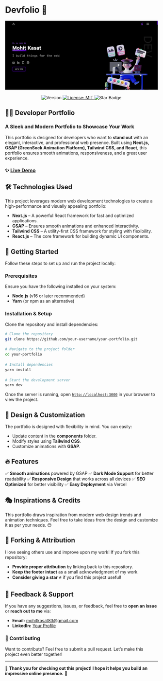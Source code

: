 # Devfolio 🚀

[![Devfolio](./public/preview.png)](https://portfolio-mohit-gamma.vercel.app/)

<p align="center">
  <img alt="Version" src="https://img.shields.io/badge/version-1.0.0-blue.svg?cacheSeconds=2592000" />
  <a href="#" target="_blank">
    <img alt="License: MIT" src="https://img.shields.io/badge/License-MIT-yellow.svg" />
  </a>
  <img src="https://img.shields.io/static/v1?label=%F0%9F%8C%9F&message=If%20Useful&style=flat&color=BC4E99" alt="Star Badge"/>
</p>

## 👨‍💻 Developer Portfolio
### A Sleek and Modern Portfolio to Showcase Your Work
This portfolio is designed for developers who want to **stand out** with an elegant, interactive, and professional web presence. Built using **Next.js, GSAP (GreenSock Animation Platform), Tailwind CSS, and React**, this portfolio ensures smooth animations, responsiveness, and a great user experience.

### ✨ [Live Demo](https://portfolio-mohit-gamma.vercel.app/)

## 🛠️ Technologies Used
This project leverages modern web development technologies to create a high-performance and visually appealing portfolio:

- **Next.js** – A powerful React framework for fast and optimized applications.
- **GSAP** – Ensures smooth animations and enhanced interactivity.
- **Tailwind CSS** – A utility-first CSS framework for styling with flexibility.
- **React.js** – The core framework for building dynamic UI components.

## 🚀 Getting Started
Follow these steps to set up and run the project locally:

### Prerequisites
Ensure you have the following installed on your system:
- **Node.js** (v16 or later recommended)
- **Yarn** (or npm as an alternative)

### Installation & Setup
Clone the repository and install dependencies:

```bash
# Clone the repository
git clone https://github.com/your-username/your-portfolio.git

# Navigate to the project folder
cd your-portfolio

# Install dependencies
yarn install

# Start the development server
yarn dev
```

Once the server is running, open [`http://localhost:3000`](http://localhost:3000) in your browser to view the project.

## 🎨 Design & Customization
The portfolio is designed with flexibility in mind. You can easily:
- Update content in the **components** folder.
- Modify styles using **Tailwind CSS**.
- Customize animations with **GSAP**.

## 🔥 Features
✅ **Smooth animations** powered by GSAP
✅ **Dark Mode Support** for better readability
✅ **Responsive Design** that works across all devices
✅ **SEO Optimized** for better visibility
✅ **Easy Deployment** via Vercel

## 🎭 Inspirations & Credits
This portfolio draws inspiration from modern web design trends and animation techniques. Feel free to take ideas from the design and customize it as per your needs. 😊

## 🍴 Forking & Attribution
I love seeing others use and improve upon my work! If you fork this repository:
- **Provide proper attribution** by linking back to this repository.
- **Keep the footer intact** as a small acknowledgment of my work.
- **Consider giving a star ⭐** if you find this project useful!

## 📢 Feedback & Support
If you have any suggestions, issues, or feedback, feel free to **open an issue** or **reach out to me** via:
- **Email:** mohitkasat83@gmail.com
- **LinkedIn:** [Your Profile](https://www.linkedin.com/in/mohitkasat/)

### 🤝 Contributing
Want to contribute? Feel free to submit a pull request. Let’s make this project even better together!

---

🎉 **Thank you for checking out this project! I hope it helps you build an impressive online presence.** 🚀

